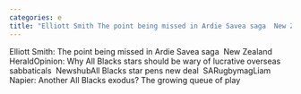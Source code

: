 ```yaml
---
categories: e
title: "Elliott Smith The point being missed in Ardie Savea saga  New Zealand Herald"
---
```

Elliott Smith: The point being missed in Ardie Savea saga&nbsp;&nbsp;New Zealand HeraldOpinion: Why All Blacks stars should be wary of lucrative overseas sabbaticals&nbsp;&nbsp;NewshubAll Blacks star pens new deal&nbsp;&nbsp;SARugbymagLiam Napier: Another All Blacks exodus? The growing queue of play